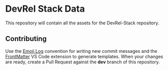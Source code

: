 # DevRel Stack Data
This repository will contain all the assets for the DevRel-Stack repository.

## Contributing
Use the [Emoji Log](https://github.com/ahmadawais/Emoji-Log) convention for writing new commit messages and the [FrontMatter](https://frontmatter.codes/) VS Code extension to generate templates. When your changes are ready, create a Pull Request against the **dev** branch of this repository.
